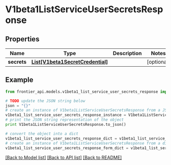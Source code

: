 # V1beta1ListServiceUserSecretsResponse


## Properties
Name | Type | Description | Notes
------------ | ------------- | ------------- | -------------
**secrets** | [**List[V1beta1SecretCredential]**](V1beta1SecretCredential.md) |  | [optional] 

## Example

```python
from frontier_api.models.v1beta1_list_service_user_secrets_response import V1beta1ListServiceUserSecretsResponse

# TODO update the JSON string below
json = "{}"
# create an instance of V1beta1ListServiceUserSecretsResponse from a JSON string
v1beta1_list_service_user_secrets_response_instance = V1beta1ListServiceUserSecretsResponse.from_json(json)
# print the JSON string representation of the object
print V1beta1ListServiceUserSecretsResponse.to_json()

# convert the object into a dict
v1beta1_list_service_user_secrets_response_dict = v1beta1_list_service_user_secrets_response_instance.to_dict()
# create an instance of V1beta1ListServiceUserSecretsResponse from a dict
v1beta1_list_service_user_secrets_response_form_dict = v1beta1_list_service_user_secrets_response.from_dict(v1beta1_list_service_user_secrets_response_dict)
```
[[Back to Model list]](../README.md#documentation-for-models) [[Back to API list]](../README.md#documentation-for-api-endpoints) [[Back to README]](../README.md)


